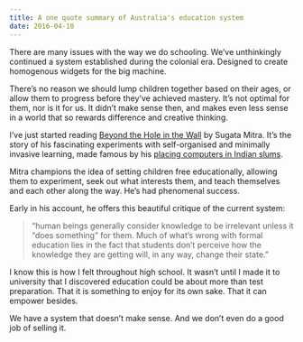 ```yaml
---
title: A one quote summary of Australia's education system
date: 2016-04-10
---
```


<!--kg-card-begin: html--><p>There are many issues with the way we do schooling. We’ve unthinkingly continued a system established during the colonial era. Designed to create homogenous widgets for the big machine.</p>
<p>There’s no reason we should lump children together based on their ages, or allow them to progress before they’ve achieved mastery. It’s not optimal for them, nor is it for us. It didn’t make sense then, and makes even less sense in a world that so rewards difference and creative thinking.</p>
<p>I’ve just started reading <a href="http://amzn.to/1qBqPw6">Beyond the Hole in the Wall</a> by Sugata Mitra. It’s the story of his fascinating experiments with self-organised and minimally invasive learning, made famous by his <a href="https://en.m.wikipedia.org/wiki/Minimally_invasive_education">placing computers in Indian slums</a>.</p>
<p>Mitra champions the idea of setting children free educationally, allowing them to experiment, seek out what interests them, and teach themselves and each other along the way. He’s had phenomenal success.</p>
<p>Early in his account, he offers this beautiful critique of the current system:</p>
<blockquote>
<p>“human beings generally consider knowledge to be irrelevant unless it “does something” for them. Much of what’s wrong with formal education lies in the fact that students don’t perceive how the knowledge they are getting will, in any way, change their state.”</p>
</blockquote>
<p>I know this is how I felt throughout high school. It wasn’t until I made it to university that I discovered education could be about more than test preparation. That it is something to enjoy for its own sake. That it can empower besides.</p>
<p>We have a system that doesn’t make sense. And we don’t even do a good job of selling it.</p>
<!--kg-card-end: html-->